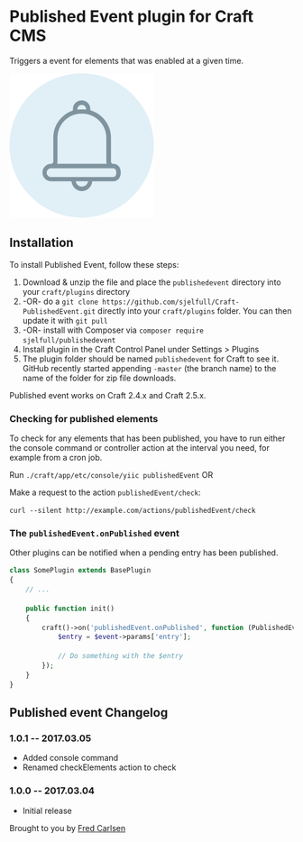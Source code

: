 # Published Event plugin for Craft CMS

Triggers a event for elements that was enabled at a given time.

![Icon](resources/icon.png)

## Installation

To install Published Event, follow these steps:

1. Download & unzip the file and place the `publishedevent` directory into your `craft/plugins` directory
2.  -OR- do a `git clone https://github.com/sjelfull/Craft-PublishedEvent.git` directly into your `craft/plugins` folder.  You can then update it with `git pull`
3.  -OR- install with Composer via `composer require sjelfull/publishedevent`
4. Install plugin in the Craft Control Panel under Settings > Plugins
5. The plugin folder should be named `publishedevent` for Craft to see it.  GitHub recently started appending `-master` (the branch name) to the name of the folder for zip file downloads.

Published event works on Craft 2.4.x and Craft 2.5.x.

### Checking for published elements

To check for any elements that has been published, you have to run either the console command or controller action at the interval you need, for example from a cron job.

Run `./craft/app/etc/console/yiic publishedEvent` OR

 Make a request to the action `publishedEvent/check`:

  `curl --silent http://example.com/actions/publishedEvent/check`

### The `publishedEvent.onPublished` event

Other plugins can be notified when a pending entry has been published.

```php
class SomePlugin extends BasePlugin
{
    // ...

    public function init()
    {
        craft()->on('publishedEvent.onPublished', function (PublishedEvent $event) {
            $entry = $event->params['entry'];

            // Do something with the $entry
        });
    }
}
```

## Published event Changelog

### 1.0.1 -- 2017.03.05

* Added console command
* Renamed checkElements action to check

### 1.0.0 -- 2017.03.04

* Initial release

Brought to you by [Fred Carlsen](http://sjelfull.no)
